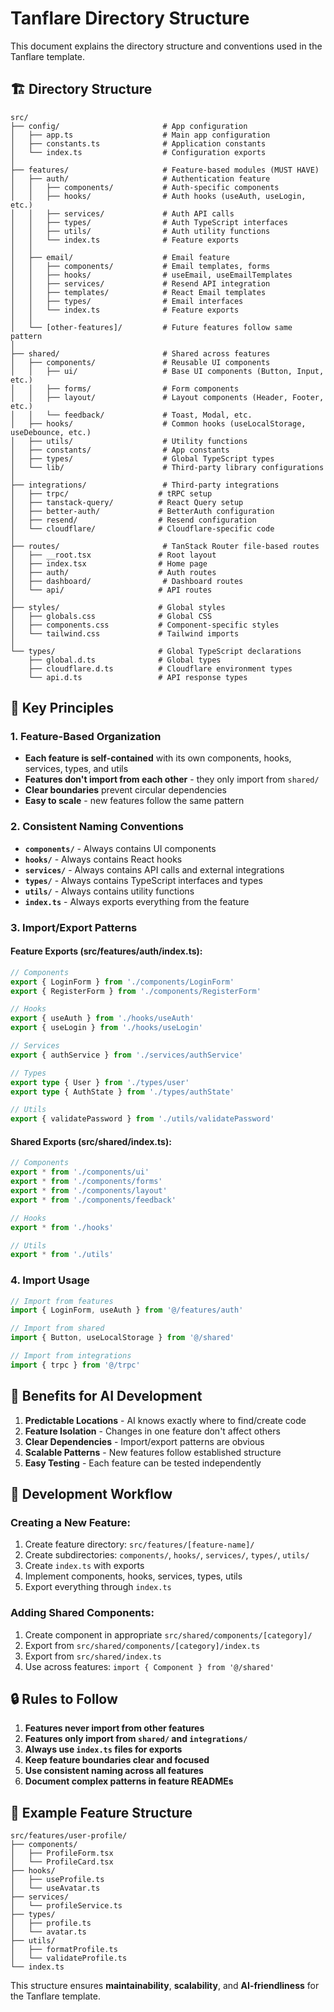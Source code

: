 # Tanflare Directory Structure

This document explains the directory structure and conventions used in the Tanflare template.

## 🏗️ Directory Structure

```
src/
├── config/                       # App configuration
│   ├── app.ts                    # Main app configuration
│   ├── constants.ts              # Application constants
│   └── index.ts                  # Configuration exports
│
├── features/                     # Feature-based modules (MUST HAVE)
│   ├── auth/                     # Authentication feature
│   │   ├── components/           # Auth-specific components
│   │   ├── hooks/                # Auth hooks (useAuth, useLogin, etc.)
│   │   ├── services/             # Auth API calls
│   │   ├── types/                # Auth TypeScript interfaces
│   │   ├── utils/                # Auth utility functions
│   │   └── index.ts              # Feature exports
│   │
│   ├── email/                    # Email feature
│   │   ├── components/           # Email templates, forms
│   │   ├── hooks/                # useEmail, useEmailTemplates
│   │   ├── services/             # Resend API integration
│   │   ├── templates/            # React Email templates
│   │   ├── types/                # Email interfaces
│   │   └── index.ts              # Feature exports
│   │
│   └── [other-features]/         # Future features follow same pattern
│
├── shared/                       # Shared across features
│   ├── components/               # Reusable UI components
│   │   ├── ui/                   # Base UI components (Button, Input, etc.)
│   │   ├── forms/                # Form components
│   │   ├── layout/               # Layout components (Header, Footer, etc.)
│   │   └── feedback/             # Toast, Modal, etc.
│   ├── hooks/                    # Common hooks (useLocalStorage, useDebounce, etc.)
│   ├── utils/                    # Utility functions
│   ├── constants/                # App constants
│   ├── types/                    # Global TypeScript types
│   └── lib/                      # Third-party library configurations
│
├── integrations/                 # Third-party integrations
│   ├── trpc/                    # tRPC setup
│   ├── tanstack-query/          # React Query setup
│   ├── better-auth/             # BetterAuth configuration
│   ├── resend/                  # Resend configuration
│   └── cloudflare/              # Cloudflare-specific code
│
├── routes/                       # TanStack Router file-based routes
│   ├── __root.tsx               # Root layout
│   ├── index.tsx                # Home page
│   ├── auth/                    # Auth routes
│   ├── dashboard/                # Dashboard routes
│   └── api/                     # API routes
│
├── styles/                      # Global styles
│   ├── globals.css              # Global CSS
│   ├── components.css           # Component-specific styles
│   └── tailwind.css             # Tailwind imports
│
└── types/                       # Global TypeScript declarations
    ├── global.d.ts              # Global types
    ├── cloudflare.d.ts          # Cloudflare environment types
    └── api.d.ts                 # API response types
```

## 🎯 Key Principles

### 1. Feature-Based Organization

- **Each feature is self-contained** with its own components, hooks, services, types, and utils
- **Features don't import from each other** - they only import from `shared/`
- **Clear boundaries** prevent circular dependencies
- **Easy to scale** - new features follow the same pattern

### 2. Consistent Naming Conventions

- **`components/`** - Always contains UI components
- **`hooks/`** - Always contains React hooks
- **`services/`** - Always contains API calls and external integrations
- **`types/`** - Always contains TypeScript interfaces and types
- **`utils/`** - Always contains utility functions
- **`index.ts`** - Always exports everything from the feature

### 3. Import/Export Patterns

#### Feature Exports (src/features/auth/index.ts):

```typescript
// Components
export { LoginForm } from './components/LoginForm'
export { RegisterForm } from './components/RegisterForm'

// Hooks
export { useAuth } from './hooks/useAuth'
export { useLogin } from './hooks/useLogin'

// Services
export { authService } from './services/authService'

// Types
export type { User } from './types/user'
export type { AuthState } from './types/authState'

// Utils
export { validatePassword } from './utils/validatePassword'
```

#### Shared Exports (src/shared/index.ts):

```typescript
// Components
export * from './components/ui'
export * from './components/forms'
export * from './components/layout'
export * from './components/feedback'

// Hooks
export * from './hooks'

// Utils
export * from './utils'
```

### 4. Import Usage

```typescript
// Import from features
import { LoginForm, useAuth } from '@/features/auth'

// Import from shared
import { Button, useLocalStorage } from '@/shared'

// Import from integrations
import { trpc } from '@/trpc'
```

## 🚀 Benefits for AI Development

1. **Predictable Locations** - AI knows exactly where to find/create code
2. **Feature Isolation** - Changes in one feature don't affect others
3. **Clear Dependencies** - Import/export patterns are obvious
4. **Scalable Patterns** - New features follow established structure
5. **Easy Testing** - Each feature can be tested independently

## 📝 Development Workflow

### Creating a New Feature:

1. Create feature directory: `src/features/[feature-name]/`
2. Create subdirectories: `components/`, `hooks/`, `services/`, `types/`, `utils/`
3. Create `index.ts` with exports
4. Implement components, hooks, services, types, utils
5. Export everything through `index.ts`

### Adding Shared Components:

1. Create component in appropriate `src/shared/components/[category]/`
2. Export from `src/shared/components/[category]/index.ts`
3. Export from `src/shared/index.ts`
4. Use across features: `import { Component } from '@/shared'`

## 🔒 Rules to Follow

1. **Features never import from other features**
2. **Features only import from `shared/` and `integrations/`**
3. **Always use `index.ts` files for exports**
4. **Keep feature boundaries clear and focused**
5. **Use consistent naming across all features**
6. **Document complex patterns in feature READMEs**

## 🎨 Example Feature Structure

```
src/features/user-profile/
├── components/
│   ├── ProfileForm.tsx
│   └── ProfileCard.tsx
├── hooks/
│   ├── useProfile.ts
│   └── useAvatar.ts
├── services/
│   └── profileService.ts
├── types/
│   ├── profile.ts
│   └── avatar.ts
├── utils/
│   ├── formatProfile.ts
│   └── validateProfile.ts
└── index.ts
```

This structure ensures **maintainability**, **scalability**, and **AI-friendliness** for the Tanflare template.
